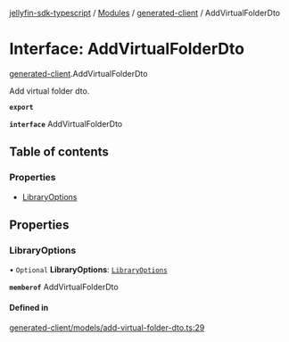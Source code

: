 [jellyfin-sdk-typescript](../README.md) / [Modules](../modules.md) / [generated-client](../modules/generated_client.md) / AddVirtualFolderDto

# Interface: AddVirtualFolderDto

[generated-client](../modules/generated_client.md).AddVirtualFolderDto

Add virtual folder dto.

**`export`**

**`interface`** AddVirtualFolderDto

## Table of contents

### Properties

- [LibraryOptions](generated_client.AddVirtualFolderDto.md#libraryoptions)

## Properties

### LibraryOptions

• `Optional` **LibraryOptions**: [`LibraryOptions`](generated_client.LibraryOptions.md)

**`memberof`** AddVirtualFolderDto

#### Defined in

[generated-client/models/add-virtual-folder-dto.ts:29](https://github.com/thornbill/jellyfin-sdk-typescript/blob/350a9a5/src/generated-client/models/add-virtual-folder-dto.ts#L29)
